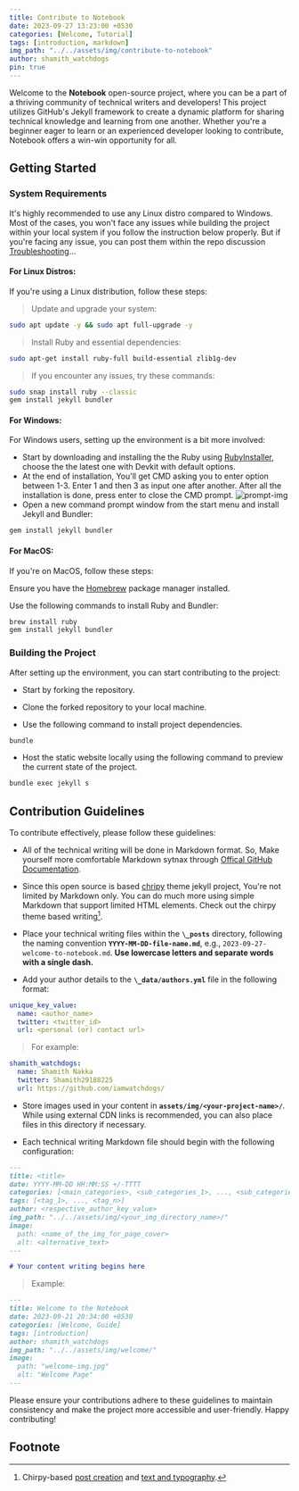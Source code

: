```yaml
---
title: Contribute to Notebook
date: 2023-09-27 13:23:00 +0530
categories: [Welcome, Tutorial]
tags: [introduction, markdown]
img_path: "../../assets/img/contribute-to-notebook"
author: shamith_watchdogs
pin: true
---
```


Welcome to the **Notebook** open-source project, where you can be a part of a thriving community of technical writers and developers! This project utilizes GitHub's Jekyll framework to create a dynamic platform for sharing technical knowledge and learning from one another. Whether you're a beginner eager to learn or an experienced developer looking to contribute, Notebook offers a win-win opportunity for all.

## Getting Started

### System Requirements

It's highly recommended to use any Linux distro compared to Windows. Most of the cases, you won't face any issues while building the project within your local system if you follow the instruction below properly. But if you're facing any issue, you can post them within the repo discussion [Troubleshooting](https://github.com/Grow-with-Open-Source/Notebook/discussions/2 "Goto Troubleshooting Discussion")...

#### For Linux Distros:

If you're using a Linux distribution, follow these steps:

> Update and upgrade your system:

```bash
sudo apt update -y && sudo apt full-upgrade -y
```

> Install Ruby and essential dependencies:

```bash
sudo apt-get install ruby-full build-essential zlib1g-dev
```

> If you encounter any issues, try these commands:

```bash
sudo snap install ruby --classic
gem install jekyll bundler
```

#### For Windows:

For Windows users, setting up the environment is a bit more involved:

- Start by downloading and installing the the Ruby using [RubyInstaller](https://rubyinstaller.org/downloads/ "Download RubyInstaller"), choose the the latest one with Devkit with default options.
- At the end of installation, You'll get CMD asking you to enter option between 1-3. Enter 1 and then 3 as input one after another. After all the installation is done, press enter to close the CMD prompt.
  ![prompt-img](cmd-prompt-img.png)
- Open a new command prompt window from the start menu and install Jekyll and Bundler:

```bash
gem install jekyll bundler
```

#### For MacOS:

If you're on MacOS, follow these steps:

Ensure you have the [Homebrew](https://brew.sh/ "Install Homebrew") package manager installed.

Use the following commands to install Ruby and Bundler:

```bash
brew install ruby
gem install jekyll bundler
```

### Building the Project

After setting up the environment, you can start contributing to the project:

- Start by forking the repository.

- Clone the forked repository to your local machine.

- Use the following command to install project dependencies.

```bash
bundle
```

- Host the static website locally using the following command to preview the current state of the project.

```bash
bundle exec jekyll s
```

## Contribution Guidelines

To contribute effectively, please follow these guidelines:

- All of the technical writing will be done in Markdown format. So, Make yourself more comfortable Markdown sytnax through [Offical GitHub Documentation](https://docs.github.com/en/get-started/writing-on-github/getting-started-with-writing-and-formatting-on-github/quickstart-for-writing-on-github "visit the offical GitHub Docs").

- Since this open source is based [chripy](https://github.com/cotes2020/jekyll-theme-chirpy "visit offical chirpy theme repo") theme jekyll project, You're not limited by Markdown only. You can do much more using simple Markdown that support limited HTML elements. Check out the chirpy theme based writing[^chirpy-theme-writing].

- Place your technical writing files within the **`\_posts`** directory, following the naming convention **`YYYY-MM-DD-file-name.md`**, e.g., `2023-09-27-welcome-to-notebook.md`. **Use lowercase letters and separate words with a single dash.**

- Add your author details to the **`\_data/authors.yml`** file in the following format:

```yaml
unique_key_value:
  name: <author_name>
  twitter: <twitter_id>
  url: <personal (or) contact url>
```

> For example:

```yaml
shamith_watchdogs:
  name: Shamith Nakka
  twitter: Shamith29188225
  url: https://github.com/iamwatchdogs/
```

- Store images used in your content in **`assets/img/<your-project-name>/`**. While using external CDN links is recommended, you can also place files in this directory if necessary.

- Each technical writing Markdown file should begin with the following configuration:

```md
---
title: <title>
date: YYYY-MM-DD HH:MM:SS +/-TTTT
categories: [<main_categories>, <sub_categories_1>, ..., <sub_categories_n>]
tags: [<tag_1>, ..., <tag_n>]
author: <respective_author_key_value>
img_path: "../../assets/img/<your_img_directory_name>/"
image:
  path: <name_of_the_img_for_page_cover>
  alt: <alternative_text>
---

# Your content writing begins here
```

> Example:

```md
---
title: Welcome to the Notebook
date: 2023-09-21 20:34:00 +0530
categories: [Welcome, Guide]
tags: [introduction]
author: shamith_watchdogs
img_path: "../../assets/img/welcome/"
image:
  path: "welcome-img.jpg"
  alt: "Welcome Page"
---
```

Please ensure your contributions adhere to these guidelines to maintain consistency and make the project more accessible and user-friendly. Happy contributing!

## Footnote

[^chirpy-theme-writing]: Chirpy-based [post creation](https://chirpy.cotes.page/posts/write-a-new-post/) and [text and typography](https://chirpy.cotes.page/posts/text-and-typography/).
